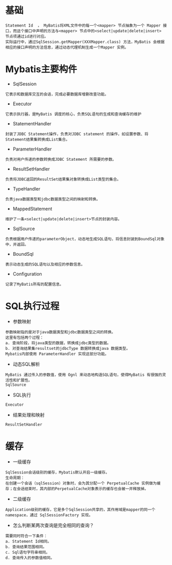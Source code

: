 # 基础
```
Statement Id  ， MyBatis将XML文件中的每一个<mapper> 节点抽象为一个 Mapper 接口，而这个接口中声明的方法与<mapper> 节点中的<select|update|delete|insert> 节点项通过id进行对应。
实际运行中，通过SqlSession.getMapper(XXXMapper.class) 方法，MyBatis 会根据相应的接口声明的方法信息，通过动态代理机制生成一个Mapper 实例。
```

# Mybatis主要构件
* SqlSession
```
它表示和数据库交互的会话，完成必要数据库增删改查功能。
```
* Executor
```
它表示执行器，是MyBatis 调度的核心，负责SQL语句的生成和查询缓存的维护
```
* StatementHandler
```
封装了JDBC Statement操作，负责对JDBC statement 的操作，如设置参数、将Statement结果集转换成List集合。
```
* ParameterHandler
```
负责对用户传递的参数转换成JDBC Statement 所需要的参数。
```
* ResultSetHandler
```
负责将JDBC返回的ResultSet结果集对象转换成List类型的集合。
```
* TypeHandler
```
负责java数据类型和jdbc数据类型之间的映射和转换。
```
* MappedStatement
```
维护了一条<select|update|delete|insert>节点的封装内容。
```
* SqlSource
```
负责根据用户传递的parameterObject，动态地生成SQL语句，将信息封装到BoundSql对象中，并返回。
```
* BoundSql
```
表示动态生成的SQL语句以及相应的参数信息。
```
* Configuration
```
记录了MyBatis所有的配置信息。
```



# SQL执行过程
* 参数映射
```
参数映射指的是对于java数据类型和jdbc数据类型之间的转换。
这里有包括两个过程：
a. 查询阶段，将java类型的数据，转换成jdbc类型的数据。
b. 对查询结果集resultset的jdbcType 数据转换成java 数据类型。
Mybatis内部使用 ParameterHandler 实现这部分功能。
```
* 动态SQL解析
```
MyBatis 通过传入的参数值，使用 Ognl 来动态地构造SQL语句，使得MyBatis 有很强的灵活性和扩展性。
SqlSource
```
* SQL执行
```
Executor
```

* 结果处理和映射
```
ResultSetHandler
```

# 缓存
* 一级缓存
```
SqlSession会话级别的缓存，Mybatis默认开启一级缓存。
生命周期：
在创建一个会话（sqlSession）对象时，会为其分配一个 PerpetualCache 实例做为缓存；在会话结束时，其内部的PerpetualCache对象表示的缓存也会被一并释放掉。
```
* 二级缓存
```
Application级别的缓存，它是多个SqlSession共享的，其作用域是mapper的同一个namespace，通过 SqlSessionFactory 实现。
```
* 怎么判断某两次查询是完全相同的查询？
```
需要同时符合一下条件：
a. Statement Id相同。
b. 查询结果范围相同。
c. Sql语句字符串相同。
d. 查询传入的参数值相同。
```